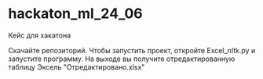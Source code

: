 # hackaton_ml_24_06
Кейс для хакатона

Скачайте репозиторий.
Чтобы запустить проект, откройте Excel_nltk.py и запустите программу.
На выходе вы получите отредактированную таблицу Эксель "Отредактировано.xlsx"
